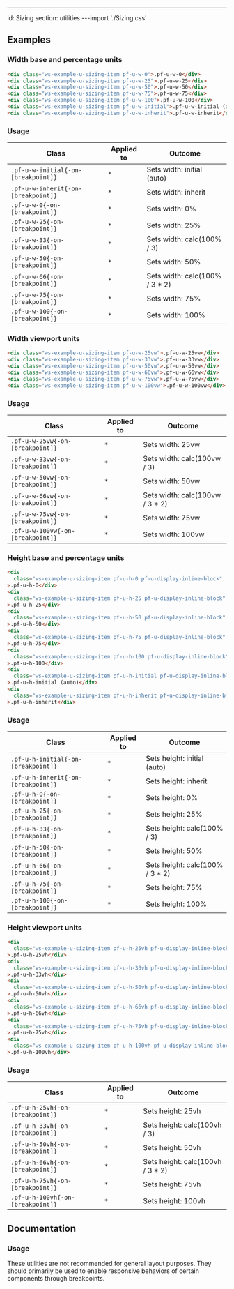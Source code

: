---
id: Sizing
section: utilities
---import './Sizing.css'

## Examples

### Width base and percentage units

```html
<div class="ws-example-u-sizing-item pf-u-w-0">.pf-u-w-0</div>
<div class="ws-example-u-sizing-item pf-u-w-25">.pf-u-w-25</div>
<div class="ws-example-u-sizing-item pf-u-w-50">.pf-u-w-50</div>
<div class="ws-example-u-sizing-item pf-u-w-75">.pf-u-w-75</div>
<div class="ws-example-u-sizing-item pf-u-w-100">.pf-u-w-100</div>
<div class="ws-example-u-sizing-item pf-u-w-initial">.pf-u-w-initial (auto)</div>
<div class="ws-example-u-sizing-item pf-u-w-inherit">.pf-u-w-inherit</div>

```

### Usage

| Class                               | Applied to | Outcome                         |
| ----------------------------------- | ---------- | ------------------------------- |
| `.pf-u-w-initial{-on-[breakpoint]}` | `*`        | Sets width: initial (auto)      |
| `.pf-u-w-inherit{-on-[breakpoint]}` | `*`        | Sets width: inherit             |
| `.pf-u-w-0{-on-[breakpoint]}`       | `*`        | Sets width: 0%                  |
| `.pf-u-w-25{-on-[breakpoint]}`      | `*`        | Sets width: 25%                 |
| `.pf-u-w-33{-on-[breakpoint]}`      | `*`        | Sets width: calc(100% / 3)      |
| `.pf-u-w-50{-on-[breakpoint]}`      | `*`        | Sets width: 50%                 |
| `.pf-u-w-66{-on-[breakpoint]}`      | `*`        | Sets width: calc(100% / 3 \* 2) |
| `.pf-u-w-75{-on-[breakpoint]}`      | `*`        | Sets width: 75%                 |
| `.pf-u-w-100{-on-[breakpoint]}`     | `*`        | Sets width: 100%                |

### Width viewport units

```html isFullscreen
<div class="ws-example-u-sizing-item pf-u-w-25vw">.pf-u-w-25vw</div>
<div class="ws-example-u-sizing-item pf-u-w-33vw">.pf-u-w-33vw</div>
<div class="ws-example-u-sizing-item pf-u-w-50vw">.pf-u-w-50vw</div>
<div class="ws-example-u-sizing-item pf-u-w-66vw">.pf-u-w-66vw</div>
<div class="ws-example-u-sizing-item pf-u-w-75vw">.pf-u-w-75vw</div>
<div class="ws-example-u-sizing-item pf-u-w-100vw">.pf-u-w-100vw</div>

```

### Usage

| Class                             | Applied to | Outcome                          |
| --------------------------------- | ---------- | -------------------------------- |
| `.pf-u-w-25vw{-on-[breakpoint]}`  | `*`        | Sets width: 25vw                 |
| `.pf-u-w-33vw{-on-[breakpoint]}`  | `*`        | Sets width: calc(100vw / 3)      |
| `.pf-u-w-50vw{-on-[breakpoint]}`  | `*`        | Sets width: 50vw                 |
| `.pf-u-w-66vw{-on-[breakpoint]}`  | `*`        | Sets width: calc(100vw / 3 \* 2) |
| `.pf-u-w-75vw{-on-[breakpoint]}`  | `*`        | Sets width: 75vw                 |
| `.pf-u-w-100vw{-on-[breakpoint]}` | `*`        | Sets width: 100vw                |

### Height base and percentage units

```html
<div
  class="ws-example-u-sizing-item pf-u-h-0 pf-u-display-inline-block"
>.pf-u-h-0</div>
<div
  class="ws-example-u-sizing-item pf-u-h-25 pf-u-display-inline-block"
>.pf-u-h-25</div>
<div
  class="ws-example-u-sizing-item pf-u-h-50 pf-u-display-inline-block"
>.pf-u-h-50</div>
<div
  class="ws-example-u-sizing-item pf-u-h-75 pf-u-display-inline-block"
>.pf-u-h-75</div>
<div
  class="ws-example-u-sizing-item pf-u-h-100 pf-u-display-inline-block"
>.pf-u-h-100</div>
<div
  class="ws-example-u-sizing-item pf-u-h-initial pf-u-display-inline-block"
>.pf-u-h-initial (auto)</div>
<div
  class="ws-example-u-sizing-item pf-u-h-inherit pf-u-display-inline-block"
>.pf-u-h-inherit</div>

```

### Usage

| Class                               | Applied to | Outcome                          |
| ----------------------------------- | ---------- | -------------------------------- |
| `.pf-u-h-initial{-on-[breakpoint]}` | `*`        | Sets height: initial (auto)      |
| `.pf-u-h-inherit{-on-[breakpoint]}` | `*`        | Sets height: inherit             |
| `.pf-u-h-0{-on-[breakpoint]}`       | `*`        | Sets height: 0%                  |
| `.pf-u-h-25{-on-[breakpoint]}`      | `*`        | Sets height: 25%                 |
| `.pf-u-h-33{-on-[breakpoint]}`      | `*`        | Sets height: calc(100% / 3)      |
| `.pf-u-h-50{-on-[breakpoint]}`      | `*`        | Sets height: 50%                 |
| `.pf-u-h-66{-on-[breakpoint]}`      | `*`        | Sets height: calc(100% / 3 \* 2) |
| `.pf-u-h-75{-on-[breakpoint]}`      | `*`        | Sets height: 75%                 |
| `.pf-u-h-100{-on-[breakpoint]}`     | `*`        | Sets height: 100%                |

### Height viewport units

```html isFullscreen
<div
  class="ws-example-u-sizing-item pf-u-h-25vh pf-u-display-inline-block"
>.pf-u-h-25vh</div>
<div
  class="ws-example-u-sizing-item pf-u-h-33vh pf-u-display-inline-block"
>.pf-u-h-33vh</div>
<div
  class="ws-example-u-sizing-item pf-u-h-50vh pf-u-display-inline-block"
>.pf-u-h-50vh</div>
<div
  class="ws-example-u-sizing-item pf-u-h-66vh pf-u-display-inline-block"
>.pf-u-h-66vh</div>
<div
  class="ws-example-u-sizing-item pf-u-h-75vh pf-u-display-inline-block"
>.pf-u-h-75vh</div>
<div
  class="ws-example-u-sizing-item pf-u-h-100vh pf-u-display-inline-block"
>.pf-u-h-100vh</div>

```

### Usage

| Class                             | Applied to | Outcome                           |
| --------------------------------- | ---------- | --------------------------------- |
| `.pf-u-h-25vh{-on-[breakpoint]}`  | `*`        | Sets height: 25vh                 |
| `.pf-u-h-33vh{-on-[breakpoint]}`  | `*`        | Sets height: calc(100vh / 3)      |
| `.pf-u-h-50vh{-on-[breakpoint]}`  | `*`        | Sets height: 50vh                 |
| `.pf-u-h-66vh{-on-[breakpoint]}`  | `*`        | Sets height: calc(100vh / 3 \* 2) |
| `.pf-u-h-75vh{-on-[breakpoint]}`  | `*`        | Sets height: 75vh                 |
| `.pf-u-h-100vh{-on-[breakpoint]}` | `*`        | Sets height: 100vh                |

## Documentation

### Usage

These utilities are not recommended for general layout purposes. They should primarily be used to enable responsive behaviors of certain components through breakpoints.
